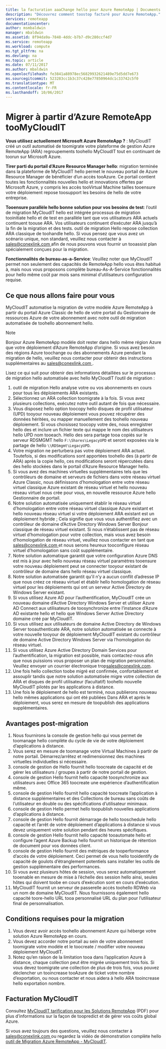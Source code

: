 ```yaml
---
title: la facturation aaaChange hello pour Azure RemoteApp | Documents Microsoft
description: "Découvrez comment toostop facturé pour Azure RemoteApp."
services: remoteapp
documentationcenter: 
author: msmbaldwin
manager: mbaldwin
ms.assetid: 8f94da9a-7848-4ddc-b7b7-d9c280ccf4d7
ms.service: remoteapp
ms.workload: compute
ms.tgt_pltfrm: na
ms.devlang: na
ms.topic: article
ms.date: 07/11/2017
ms.author: mbaldwin
ms.openlocfilehash: fe3841a88978ec56829932621489e75d5dd7e673
ms.sourcegitcommit: 523283cc1b3c37c428e77850964dc1c33742c5f0
ms.translationtype: MT
ms.contentlocale: fr-FR
ms.lasthandoff: 10/06/2017
---
```

# <a name="migrate-from-azure-remoteapp-toomycloudit"></a>Migrer à partir d’Azure RemoteApp tooMyCloudIT 

**Vous utilisez actuellement Microsoft Azure RemoteApp ?** : MyCloudIT créé un outil automatisé de toomigrate votre plateforme de gestion Azure RemoteApp (ARA) regroupements toohello MyCloudIT tout en continuant de toorun sur Microsoft Azure.

**Tirer parti du portail d’Azure Resource Manager hello**: migration terminée dans la plateforme de MyCloudIT hello permet le nouveau portail de Azure Resource Manager de bénéficier d’un accès tooAzure. Ce portail contient toutes les fonctionnalités nouvelles hello et innovations offertes par Microsoft Azure, y compris les accès tooVirtual Machine tailles tooensure votre déploiement repose toosupport les besoins de hello de votre entreprise.

**Tooensure parallèle hello bonne solution pour vos besoins de test**: l’outil de migration MyCloudIT hello est intégrée processus de migration tooinitiate hello et de test en parallèle tant que vos utilisateurs ARA actuels continuent toouse ARA.  Vos utilisateurs continuent d’exécuter ARA jusqu’à la fin de la migration et des tests.  outil de migration Hello repose collection ARA classique de toohandle hello.  Si vous pensez que vous avez un scénario unique, non standard, veuillez nous contacter à [ sales@conexlink.com ](mailto:sales@conexlink.com) afin de nous pouvons vous fournir un tooassist plan spécialement conçues pour la migration.

**Fonctionnalités de bureau-as-a-Service**: Veuillez noter que MyCloudIT permet non seulement des capacités de RemoteApp hello vous êtes habitué à, mais nous vous proposons complète bureau-As-A-Service fonctionnalités pour hello même coût par mois sans minimal d’utilisateurs configuration requise.

## <a name="what-we-will-do-for-you"></a>Ce que nous allons faire pour vous

MyCloudIT automatise la migration de votre modèle Azure RemoteApp à partir du portail Azure Classic de hello de votre portail du Gestionnaire de ressources Azure de votre abonnement avec notre outil de migration automatisée de toohello abonnement hello.  

> [!NOTE]
> Bonjour Azure RemoteApp modèle doit rester dans hello même région Azure que votre déploiement d’Azure RemoteApp d’origine.  Si vous avez besoin des régions Azure toochange ou des abonnements Azure pendant la migration de hello, veuillez nous contacter pour obtenir des instructions supplémentaires au [ sales@conexlink.com ](mailto:sales@conexlink.com).

Lisez ce qui suit pour obtenir des informations détaillées sur le processus de migration hello automatisée avec hello MyCloudIT l’outil de migration :

1. outil de migration Hello analyse votre ou vos abonnements en cours pour tous les déploiements ARA existants.  
2. Sélectionnez un ARA collection toomigrate à la fois.  Si vous avez plusieurs collections, exécutez notre outil autant de fois que nécessaire.
3. Vous disposez hello option toocopy hello disques de profil utilisateur (UPD) tooyour nouveau déploiement vous pouvez récupérer des données héritées, ou mapper manuellement des toohello nouveau déploiement. Si vous choisissez toocopy votre des, nous enregistrer hello des et inclure un fichier texte qui mappe le nom des utilisateurs hello UPD nom tooeach.  Hello des sera partage tooa copiés sur le serveur RDSMGMT hello `F:\Shares\LegacyUPD` et seront exposées via le partage de hello `\\RDSmgmt\LegacyUPD`. 
4. Votre migration ne perturbera pas votre déploiement ARA actuel.  Toutefois, si des modifications sont apportées toohello des (à partir de ARA) après la copie hello, ces modifications seront répercutées dans des hello stockées dans le portail d’Azure Resource Manager hello. 
5. Si vous avez des machines virtuelles supplémentaires tels que les contrôleurs de domaine et serveurs de fichiers dans votre réseau virtuel Azure Classic, nous définissons d’homologation entre votre réseau virtuel classique Azure existant de réseau virtuel et hello nouveau réseau virtuel nous crée pour vous, en nouvelle ressource Azure hello Gestionnaire de portail.
6. Notre solution automatisée uniquement établir le réseau virtuel d’homologation entre votre réseau virtuel classique Azure existant et hello nouveau réseau virtuel si votre déploiement ARA existant est un déploiement hybride ; Cela signifie que vous vous authentifiez avec un contrôleur de domaine d’Active Directory Windows Server Bonjour classique de réseau virtuel existant. Si nous n’établissent pas de réseau virtuel d’homologation pour votre collection, mais vous avez besoin d’homologation de réseau virtuel, veuillez nous contacter en tant que [ sales@conexlink.com ](mailto:sales@conexlink.com) et nous serons heureux tooconfigure réseau virtuel d’homologation sans coût supplémentaire.
7. Notre solution automatique garantit que votre configuration Azure DNS est mis à jour avec hello nouveau réseau virtuel paramètres tooensure votre nouveau déploiement peut se connecter tooyour existant de contrôleur de domaine dans hello réseau virtuel classique.
8. Notre solution automatisée garantit qu’il n’y a aucun conflit d’adresse IP que nous créez ce réseau virtuel et établir hello homologation de réseau virtuel pour les déploiements qui ont un serveur Active Directory de Windows Server existant.
9. Si vous utilisez Azure AD pour l’authentification, MyCloudIT crée un nouveau domaine d’Active Directory Windows Server et utiliser Azure AD Connect aux utilisateurs de toosynchronize entre l’instance d’Azure AD existante hello et hello que Windows Server Active Directory domaine créé par MyCloudIT.
10. Si vous utilisez aux utilisateurs de domaine Active Directory de Windows Server tooauthenticate ARA, notre solution automatisée se connecte à votre nouvelle tooyour de déploiement MyCloudIT existant du contrôleur de domaine Active Directory Windows Server via l’homologation du réseau virtuel.
11. Si vous utilisez Azure Active Directory Domain Services pour l’authentification, la migration est possible, mais contactez-nous afin que nous puissions vous proposer un plan de migration personnalisé.  Veuillez envoyer un courrier électronique trop[sales@conexlink.com](mailto:sales@conexlink.com). 
12. Une fois hello collection toobe migré est confirmée, confortablement et assouplir tandis que notre solution automatisée migre votre collection de ARA et disques de profil utilisateur (facultatif) toohello nouvelle MyCloudIT pilotés par les applications à distance.
13. Une fois le déploiement de hello est terminé, nous publierons nouveau hello mêmes applications qui ont été publiées Dans ARA et après le déploiement, vous serez en mesure de toopublish des applications supplémentaires.

## <a name="post-migration-benefits"></a>Avantages post-migration

1. Nous fournirons la console de gestion hello qui vous permet de toomanage hello complète du cycle de vie de votre déploiement d’applications à distance.
2. Vous serez en mesure de toomanage votre Virtual Machines à partir de notre portail.  Démarrez/arrêtez et redimensionnez des machines virtuelles individuelles si nécessaire.
3. console de gestion de Hello fournit hello toocreate de capacité et de gérer les utilisateurs / groupes à partir de notre portail de gestion.
4. console de gestion Hello fournit hello capacité toosynchronize aux utilisateurs avec Office 365 toocreate une expérience d’authentification même.
5. console de gestion Hello fournit hello capacité toocreate l’application à distance supplémentaires et des Collections de bureau sans coûts de l’utilisateur en double ou des spécifications d’utilisateur minimaux. 
6. console de gestion Hello permet hello toopublish nouvelles applications d’applications à distance.
7. console de gestion Hello fournit démarrage de hello tooschedule hello capacité et l’arrêt de votre déploiement d’applications à distance si vous devez uniquement votre solution pendant des heures spécifiques.
8. console de gestion Hello fournit hello capacité tooautomate hello et configure l’agent Azure Backup hello fournit un historique de rétention de document pour vos données client.
9. console de gestion Hello fournit des métriques de tooperformance d’accès de votre déploiement.  Ceci permet de vous hello tooidentify de capacité de goulots d’étranglement potentiels sans installer les outils de gestion supplémentaire des performances.
10. Si vous avez plusieurs hôtes de session, vous serez automatiquement tooenable en mesure de mise à l’échelle des session hello ainsi, seules hôtes qui doivent toobe en cours d’exécution sont en cours d’exécution.
11. MyCloudIT fournit un serveur de passerelle accès toohello RDWeb via un nom de domaine MyCloudIT.  Nous fournissons également hello capacité toore-hello URL tooa personnalisé URL du plan pour l’utilisateur final de personnalisation.

## <a name="prerequisites-for-migration"></a>Conditions requises pour la migration

1. Vous devez avoir accès toohello abonnement Azure qui héberge votre solution Azure RemoteApp en cours.
2. Vous devez accorder notre portail au sein de votre abonnement toomigrate votre modèle et le toocreate / modifier votre nouveau déploiement MyCloudIT.
3. Notez qu’en raison de la limitation tooa dans l’application Azure à distance, chaque collection peut être migrée uniquement trois fois.  Si vous devez toomigrate une collection de plus de trois fois, vous pouvez déclencher un tooincrease tooAzure de ticket votre nombre d’exportation, ou nous contacter et nous aidera à hello ARA tooincrease hello exportation nombre.

## <a name="mycloudit-billing"></a>Facturation MyCloudIT

Consultez [MyCloudIT tarification pour les Solutions RemoteApp](https://mcitdocuments.blob.core.windows.net/terms/MyCloudIT_Pricing_Overview.pdf) (PDF) pour plus d’informations sur la façon de toopredict et de gérer vos coûts global Azure.

Si vous avez toujours des questions, veuillez nous contacter à [ sales@conexlink.com ](mailto:sales@conexlink.com) ou regardez la vidéo de démonstration complète hello [outil de Migration Azure RemoteApp - MyCloudIT](https://www.youtube.com/watch?v=YQ_1F-JeeLM&t=482s). 

